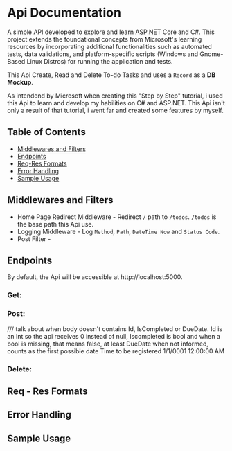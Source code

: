 # Api Documentation 

A simple API developed to explore and learn ASP.NET Core and C#. This project extends the foundational concepts from Microsoft's learning resources by incorporating additional functionalities such as automated tests, data validations, and platform-specific scripts (Windows and Gnome-Based Linux Distros) for running the application and tests.

This Api Create, Read and Delete To-do Tasks and uses a `Record` as a **DB Mockup**. 

As intendend by Microsoft when creating this "Step by Step" tutorial, i used this Api to learn and develop my habilities on C# and ASP.NET. This Api isn't only a result of that tutorial, i went far and created some features by myself.

## Table of Contents

- [Middlewares and Filters](#Middlewares-and-Filters)
- [Endpoints](#Endpoints)
- [Req-Res Formats](#Req-Res-Formats)
- [Error Handling](#Error-Handling)
- [Sample Usage](#Sample-Usage)

## Middlewares and Filters

- Home Page Redirect Middleware - Redirect `/` path to `/todos`. `/todos` is the base path this Api use.
- Logging Middleware - Log  `Method`, `Path`, `DateTime Now` and `Status Code`.
- Post Filter - 

## Endpoints

By default, the Api will be accessible at http://localhost:5000.

  ### Get:
  ### Post:
  /// talk about when body doesn't contains Id, IsCompleted or DueDate. Id is an Int so the api receives 0 instead of null, Iscompleted is bool and when a bool is missing, that means false, at least DueDate when not informed, counts as the first possible date Time to be registered 1/1/0001 12:00:00 AM
  ### Delete:

## Req - Res Formats

## Error Handling

## Sample Usage